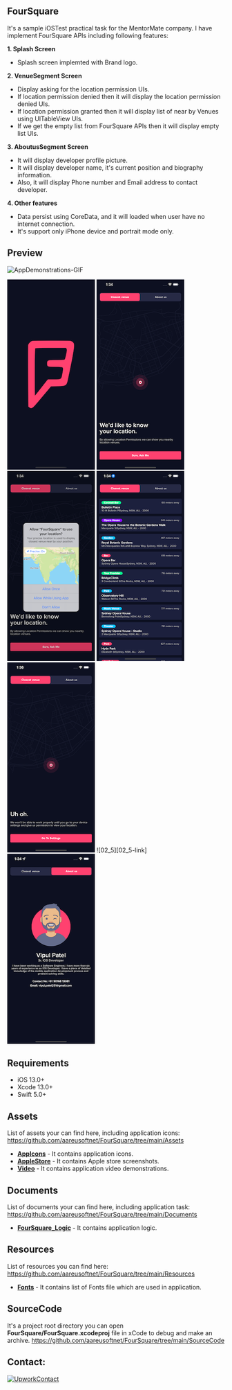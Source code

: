 ## FourSquare
It's a sample iOSTest practical task for the MentorMate company. I have implement FourSquare APIs including following features:

**1. Splash Screen**
   - Splash screen implemted with Brand logo.

**2. VenueSegment Screen**
   - Display asking for the location permission UIs.
   - If location permission denied then it will display the location permission denied UIs.
   - If location permission granted then it will display list of near by Venues using UITableView UIs.
   - If we get the empty list from FourSquare APIs then it will display empty list UIs.

**3. AboutusSegment Screen**
   - It will display developer profile picture.
   - It will display developer name, it's current position and biography information.
   - Also, it will display Phone number and Email address to contact developer.

**4. Other features**
   - Data persist using CoreData, and it will loaded when user have no internet connection.
   - It's support only iPhone device and portrait mode only.

## Preview
![AppDemonstrations-GIF][appdemonstrations-link]

![01][01-link]
![02_1][02_1-link]
![02_2][02_2-link]
![02_3][02_3-link]
![02_4][02_4-link]
![02_5][02_5-link]
![03][03-link]

## Requirements
- iOS 13.0+
- Xcode 13.0+
- Swift 5.0+

## Assets
List of assets your can find here, including application icons:
https://github.com/aareusoftnet/FourSquare/tree/main/Assets

- **[AppIcons](https://github.com/aareusoftnet/FourSquare/tree/main/Assets/AppIcons)** - It contains application icons.
- **[AppleStore](https://github.com/aareusoftnet/FourSquare/tree/main/Assets/AppleStore)** - It contains Apple store screenshots.
- **[Video](https://github.com/aareusoftnet/FourSquare/tree/main/Assets/Videos)** - It contains application video demonstrations.

## Documents
List of documents your can find here, including application task:
https://github.com/aareusoftnet/FourSquare/tree/main/Documents

- **[FourSquare_Logic](https://github.com/aareusoftnet/FourSquare/tree/main/Documents/iOSTask.pdf)** - It contains application logic.

## Resources
List of resources you can find here:
https://github.com/aareusoftnet/FourSquare/tree/main/Resources

- **[Fonts](https://github.com/aareusoftnet/FourSquare/tree/main/Resources/Fonts)** - It contains list of Fonts file which are used in application.

## SourceCode
It's a project root directory you can open **FourSquare/FourSquare.xcodeproj** file in xCode to debug and make an archive.
https://github.com/aareusoftnet/FourSquare/tree/main/SourceCode

## Contact:
[![UpworkContact][upworkcontactme-badge]][upwork-link]

<!-- MARKDOWN LINKS & IMAGES -->
[upworkcontactme-badge]: https://img.shields.io/static/v1?style=for-the-badge&label=UPWORK&message=CONTACT%20ME&color=OOOOOO
[upwork-link]: https://www.upwork.com/freelancers/~012d5b6e889c57a2a1
[appdemonstrations-link]: https://github.com/aareusoftnet/FourSquare/blob/main/Assets/Videos/AppDemonstrations.gif
[01-link]: https://github.com/aareusoftnet/FourSquare/blob/main/Assets/Screens/01.PNG
[02_1-link]: https://github.com/aareusoftnet/FourSquare/blob/main/Assets/Screens/02_1.PNG
[02_2-link]: https://github.com/aareusoftnet/FourSquare/blob/main/Assets/Screens/02_2.PNG
[02_3-link]: https://github.com/aareusoftnet/FourSquare/blob/main/Assets/Screens/02_3.PNG
[02_4-link]: https://github.com/aareusoftnet/FourSquare/blob/main/Assets/Screens/02_4.PNG
[03-link]: https://github.com/aareusoftnet/FourSquare/blob/main/Assets/Screens/03.PNG